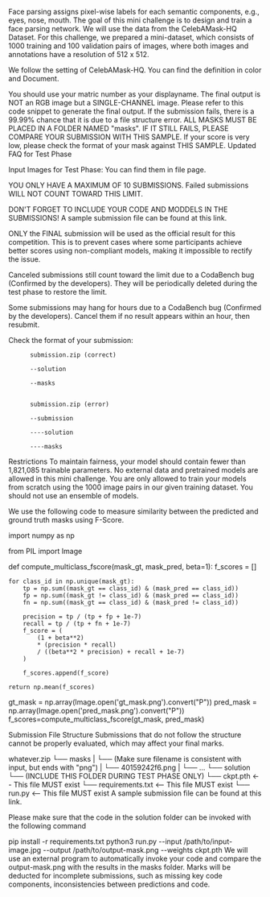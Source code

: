 Face parsing assigns pixel-wise labels for each semantic components, e.g., eyes, nose, mouth. The goal of this mini challenge is to design and train a face parsing network. We will use the data from the CelebAMask-HQ Dataset. For this challenge, we prepared a mini-dataset, which consists of 1000 training and 100 validation pairs of images, where both images and annotations have a resolution of 512 x 512.

We follow the setting of CelebAMask-HQ. You can find the definition in color and Document.

You should use your matric number as your displayname.
The final output is NOT an RGB image but a SINGLE-CHANNEL image. Please refer to this code snippet to generate the final output.
If the submission fails, there is a 99.99% chance that it is due to a file structure error. ALL MASKS MUST BE PLACED IN A FOLDER NAMED "masks". IF IT STILL FAILS, PLEASE COMPARE YOUR SUBMISSION WITH THIS SAMPLE.
If your score is very low, please check the format of your mask against THIS SAMPLE.
Updated FAQ for Test Phase

Input Images for Test Phase: You can find them in file page. 

YOU ONLY HAVE A MAXIMUM OF 10 SUBMISSIONS. Failed submissions WILL NOT COUNT TOWARD THIS LIMIT.

DON'T FORGET TO INCLUDE YOUR CODE AND MODDELS IN THE SUBMISSIONS! A sample submission file can be found at this link.

ONLY the FINAL submission will be used as the official result for this competition. This is to prevent cases where some participants achieve better scores using non-compliant models, making it impossible to rectify the issue.

Canceled submissions still count toward the limit due to a CodaBench bug (Confirmed by the developers). They will be periodically deleted during the test phase to restore the limit.

Some submissions may hang for hours due to a CodaBench bug (Confirmed by the developers). Cancel them if no result appears within an hour, then resubmit.

Check the format of your submission:

          submission.zip (correct)

          --solution

          --masks


          submission.zip (error)

          --submission

          ----solution

          ----masks

Restrictions
To maintain fairness, your model should contain fewer than 1,821,085 trainable parameters.
No external data and pretrained models are allowed in this mini challenge. You are only allowed to train your models from scratch using the 1000 image pairs in our given training dataset.
You should not use an ensemble of models.

We use the following code to measure similarity between the predicted and ground truth masks using F-Score.

import numpy as np

from PIL import Image

def compute_multiclass_fscore(mask_gt, mask_pred, beta=1):
    f_scores = []

    for class_id in np.unique(mask_gt):
        tp = np.sum((mask_gt == class_id) & (mask_pred == class_id))
        fp = np.sum((mask_gt != class_id) & (mask_pred == class_id))
        fn = np.sum((mask_gt == class_id) & (mask_pred != class_id))

        precision = tp / (tp + fp + 1e-7)
        recall = tp / (tp + fn + 1e-7)
        f_score = (
            (1 + beta**2)
            * (precision * recall)
            / ((beta**2 * precision) + recall + 1e-7)
        )

        f_scores.append(f_score)

    return np.mean(f_scores)
		
		
gt_mask = np.array(Image.open('gt_mask.png').convert("P"))
pred_mask = np.array(Image.open('pred_mask.png').convert("P"))
f_scores=compute_multiclass_fscore(gt_mask, pred_mask)

Submission File Structure
Submissions that do not follow the structure cannot be properly evaluated, which may affect your final marks.

whatever.zip
└── masks
|  └── (Make sure filename is consistent with input, but ends with "png")
|  └── 40159242f6.png
|  └── ...
└── solution
   └── (INCLUDE THIS FOLDER DURING TEST PHASE ONLY)
   └── ckpt.pth          <-- This file MUST exist
   └── requirements.txt  <-- This file MUST exist
   └── run.py            <-- This file MUST exist
A sample submission file can be found at this link.

Please make sure that the code in the solution folder can be invoked with the following command

pip install -r requirements.txt
python3 run.py --input /path/to/input-image.jpg --output /path/to/output-mask.png --weights ckpt.pth
We will use an external program to automatically invoke your code and compare the output-mask.png with the results in the masks folder. Marks will be deducted for incomplete submissions, such as missing key code components, inconsistencies between predictions and code.